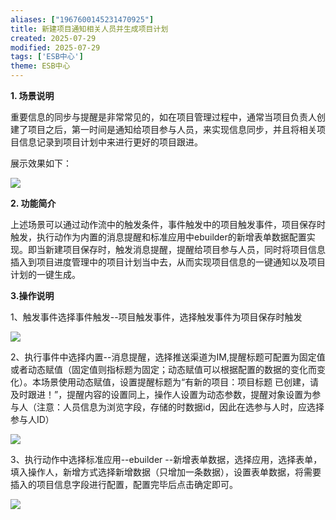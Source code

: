 ```yaml
---
aliases: ["1967600145231470925"]
title: 新建项目通知相关人员并生成项目计划
created: 2025-07-29
modified: 2025-07-29
tags: ['ESB中心']
theme: ESB中心
---
```


**1. 场景说明**

重要信息的同步与提醒是非常常见的，如在项目管理过程中，通常当项目负责人创建了项目之后，第一时间是通知给项目参与人员，来实现信息同步，并且将相关项目信息记录到项目计划中来进行更好的项目跟进。

展示效果如下：

![](https://myhelpdoc.oss-cn-heyuan.aliyuncs.com/mdimages/efbaedfea8bd735c0dcc10e117f4615c.jpg)

**2. 功能简介**

上述场景可以通过动作流中的触发条件，事件触发中的项目触发事件，项目保存时触发，执行动作为内置的消息提醒和标准应用中ebuilder的新增表单数据配置实现。即当新建项目保存时，触发消息提醒，提醒给项目参与人员，同时将项目信息插入到项目进度管理中的项目计划当中去，从而实现项目信息的一键通知以及项目计划的一键生成。

**3.操作说明**

1、触发事件选择事件触发--项目触发事件，选择触发事件为项目保存时触发

![](https://myhelpdoc.oss-cn-heyuan.aliyuncs.com/mdimages/41931720a57fb2e5b9bf96b4c27c0c93.jpg)

2、执行事件中选择内置--消息提醒，选择推送渠道为IM,提醒标题可配置为固定值或者动态赋值（固定值则指标题为固定；动态赋值可以根据配置的数据的变化而变化）。本场景使用动态赋值，设置提醒标题为“有新的项目：项目标题 已创建，请及时跟进！”，提醒内容的设置同上，操作人设置为动态参数，提醒对象设置为参与人（注意：人员信息为浏览字段，存储的时数据id，因此在选参与人时，应选择参与人ID）

![](https://myhelpdoc.oss-cn-heyuan.aliyuncs.com/mdimages/0c217cc91d184e1974ec79af71e26aba.jpg)

3、执行动作中选择标准应用--ebuilder --新增表单数据，选择应用，选择表单，填入操作人，新增方式选择新增数据（只增加一条数据），设置表单数据，将需要插入的项目信息字段进行配置，配置完毕后点击确定即可。

![](https://myhelpdoc.oss-cn-heyuan.aliyuncs.com/mdimages/c7309a5f25983e92c853255de22f1001.jpg)

